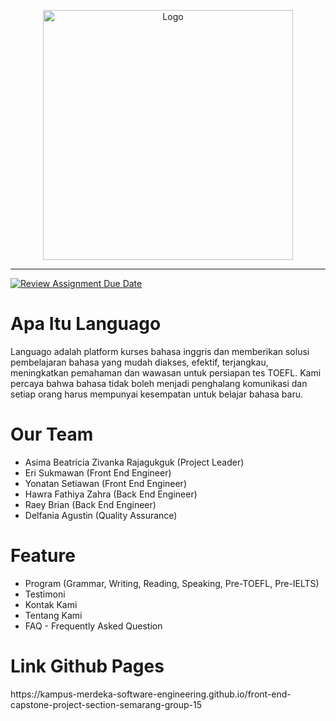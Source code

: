 <p align="center"><a href="https://kampus-merdeka-software-engineering.github.io/front-end-capstone-project-section-semarang-group-15/" target="_blank"><img src="https://raw.githubusercontent.com/Kampus-Merdeka-Software-Engineering/front-end-capstone-project-section-semarang-group-15/a4e71e2d945f576febb55bb2da2e918d5f6f28c8/images/Logo.svg" width="400" alt="Logo"></a></p><hr>

[![Review Assignment Due Date](https://classroom.github.com/assets/deadline-readme-button-24ddc0f5d75046c5622901739e7c5dd533143b0c8e959d652212380cedb1ea36.svg)](https://classroom.github.com/a/0wBSnje4)

<h1>Apa Itu Languago</h1>
<p>Languago adalah platform kurses bahasa inggris dan memberikan solusi pembelajaran bahasa yang mudah diakses, efektif, terjangkau, meningkatkan pemahaman dan wawasan untuk persiapan tes TOEFL. Kami percaya bahwa bahasa tidak boleh menjadi penghalang komunikasi dan setiap orang harus mempunyai kesempatan untuk belajar bahasa baru.</p>

<h1>Our Team</h1>
<ul>
	<li>Asima Beatricia Zivanka Rajagukguk (Project Leader)</li>
	<li>Eri Sukmawan (Front End Engineer)</li>
	<li>Yonatan Setiawan (Front End Engineer)</li>
	<li>Hawra Fathiya Zahra (Back End Engineer)</li>
	<li>Raey Brian (Back End Engineer)</li>
	<li>Delfania Agustin (Quality Assurance)</li>
</ul>

<h1>Feature</h1>
<ul>
	<li>Program (Grammar, Writing, Reading, Speaking, Pre-TOEFL, Pre-IELTS)</li>
	<li>Testimoni</li>
	<li>Kontak Kami</li>
	<li>Tentang Kami</li>
	<li>FAQ - Frequently Asked Question</li>
</ul>

<h1>Link Github Pages</h1>
https://kampus-merdeka-software-engineering.github.io/front-end-capstone-project-section-semarang-group-15
